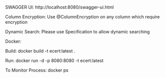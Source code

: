 SWAGGER UI:
http://localhost:8080/swagger-ui.html

Column Encryption:
Use @ColumnEncryption on any column which require encryption

Dynamic Search:
Please use Specification to allow dynamic searching

Docker:

Build:
docker build -t ecert:latest .

Run:
docker run -d -p 8080:8080 -t ecert:latest

To Monitor Process:
docker ps